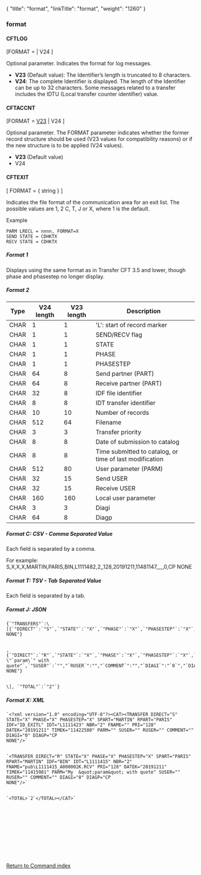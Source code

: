 {
    "title": "format",
    "linkTitle": "format",
    "weight": "1260"
}<span id="format"></span>

### format

<span id="format_CFTLOG"></span>

#### CFTLOG

\[FORMAT =
| V24 \]

Optional parameter. Indicates the format for log messages.

-   **V23** (Default value): The Identifier’s
    length is truncated to 8 characters.
-   <span style="font-weight: bold;">V24</span>: The complete Identifier is displayed.
    The length of the Identifier can be up to 32 characters. Some messages
    related to a transfer includes the IDTU (Local transfer counter identifier)
    value.

<span id="format_CFTACCNT"></span>

#### CFTACCNT

\[FORMAT = <span style="text-decoration: underline;">V23</span>
| V24 \]

Optional parameter. The FORMAT parameter indicates whether the former
record structure should be used (V23 values for compatibility reasons)
or if the new structure is to be applied (V24 values).

-   <span style="font-weight: bold;">V23 </span>(Default value)
-   V24

<span id="format_CFTEXIT"></span>

#### CFTEXIT

\[ FORMAT = { string } \]

Indicates the file format of the communication area for an exit list. The possible values are 1, 2 C, T, J or X, where <span class="code">1 </span>is the default.

Example

```
PARM LRECL = nnnn, FORMAT=X
SEND STATE = CDHKTX
RECV STATE = CDHKTX
```

##### Format 1

Displays using the same format as in <span class="mc-variable header_footer_variables.hf_long_product_name variable">Transfer CFT</span> 3.5 and lower, though phase and phasestep no longer display.

##### Format 2


|  Type  |  V24 length  |  V23 length  |  Description  |
| --- | --- | --- | --- |
|  CHAR  |  1  |  1  |  'L': start of record marker  |
|  CHAR  |  1  |  1  |  SEND/RECV flag  |
|  CHAR  |  1  |  1  |  STATE  |
|  CHAR  |  1  |  1  |  PHASE  |
|  CHAR  |  1  |  1  |  PHASESTEP  |
|  CHAR  |  64  |  8  |  Send partner (PART)  |
|  CHAR  |  64  |  8  |  Receive partner (PART)  |
|  CHAR  |  32  |  8  |  IDF file identifier  |
|  CHAR  |  8  |  8  |  IDT transfer identifier  |
|  CHAR  |  10  |  10  |  Number of records  |
|  CHAR  |  512  |  64  |  Filename  |
|  CHAR  |  3  |  3  |  Transfer priority  |
|  CHAR  |  8  |  8  |  Date of submission to catalog  |
|  CHAR  |  8  |  8  |  Time submitted to catalog, or time of last modification  |
|  CHAR  |  512  |  80  |  User parameter (PARM)  |
|  CHAR  |  32  |  15  |  Send USER  |
|  CHAR  |  32  |  15  |  Receive USER  |
|  CHAR  |  160  |  160  |  Local user parameter  |
|  CHAR  |  3  |  3  |  Diagi  |
|  CHAR  |  64  |  8  |  Diagp  |


##### Format C: CSV - Comma Separated Value

Each field is separated by a comma.

For example: <span class="code">S,X,X,X,MARTIN,PARIS,BIN,L1111482,2,,128,20191211,11481147,,,,,0,CP NONE</span>

##### Format T: TSV - Tab Separated Value

Each field is separated by a tab.

##### Format J: JSON

```
{`"TRANSFERS"`:\[{`"DIRECT"`:`"S"`,`"STATE"`:`"X"`,`"PHASE"`:`"X"`,`"PHASESTEP"`:`"X"`,`"SPART"`:`"MARTIN"`,`"RPART"`:`"PARIS"`,`"IDF"`:`"ID_EXITL"`,`"IDT"`:`"L1111482"`,`"NBR"`:`"2"`,`"FNAME"`:`"","`PRI`":"`128`","`DATEK`":"`20191211`","`TIMEK`":"`11481147`","`PARM`":"","`SUSER`":"","`RUSER`":"","`COMMENT`":"","`DIAGI`":"`0`","`DIAGP`":"`CP NONE"}                                                                                                                                                                                                                                                                                                                                                                                                                                                                                                                                                                                                                                                                                                                                                        
,{`"DIRECT"`:`"R"`,`"STATE"`:`"X"`,`"PHASE"`:`"X"`,`"PHASESTEP"`:`"X"`,`"SPART"`:`"PARIS"`,`"RPART"`:`"MARTIN"`,`"IDF"`:`"BIN"`,`"IDT"`:`"L1111475"`,`"NBR"`:`"2"`,`"FNAME"`:`"pub\\L1111475_A000002Q.RCV"`,`"PRI"`:`"128"`,`"DATEK"`:`"20191211"`,`"TIMEK"`:`"11475343"`,`"PARM"`:`"My \"`param\`" with quote"`,`"SUSER"`:`"","`RUSER`":"","`COMMENT`":"","`DIAGI`":"`0`","`DIAGP`":"`CP NONE"}                                                                                                                                                                                                                                                                                                                                                                                                                                                                                                                                                                                                                                                                                                                         
\], `"TOTAL"`:`"2"`}            
```

##### Format X: XML

```
`<?xml version="1.0" encoding="UTF-8"?><CAT><TRANSFER DIRECT="S" STATE="X" PHASE="X" PHASESTEP="X" SPART="MARTIN" RPART="PARIS" IDF="ID_EXITL" IDT="L1111423" NBR="2" FNAME="" PRI="128" DATEK="20191211" TIMEK="11422580" PARM="" SUSER="" RUSER="" COMMENT="" DIAGI="0" DIAGP="CP NONE"/>`                                                                                                                                                                                                                                                                                                                                                                                                                                                                                                                                                                                                                                                                                                                                                  `<TRANSFER DIRECT="R" STATE="X" PHASE="X" PHASESTEP="X" SPART="PARIS" RPART="MARTIN" IDF="BIN" IDT="L1111415" NBR="2" FNAME="pub\L1111415_A000002K.RCV" PRI="128" DATEK="20191211" TIMEK="11415981" PARM="My  &quot;param&quot; with quote" SUSER="" RUSER="" COMMENT="" DIAGI="0" DIAGP="CP NONE"/>`                                                                                                                                                                                                                                                                                                                                                                                                                                                                                                                                                                                                                                                                                                                                                     
`<TOTAL>`2`</TOTAL></CAT>`      
```

                                                                                                                                                                                                                                                                                                                                                                                                                                                                                                                                                                                                                                                                                                                                                                                                                                                                                                                                                                                                                                    

[Return to Command index](../../)
